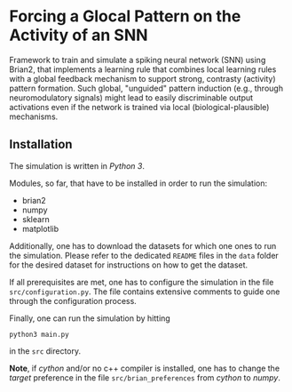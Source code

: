 # Forcing a Glocal Pattern on the Activity of an SNN
Framework to train and simulate a spiking neural network (SNN) using Brian2, that implements a learning rule that combines local learning rules with a global feedback mechanism to support strong, contrasty (activity) pattern formation. Such global, "unguided" pattern induction (e.g., through neuromodulatory signals) might lead to easily discriminable output activations even if the network is trained via local (biological-plausible) mechanisms.

## Installation
The simulation is written in *Python 3*.

Modules, so far, that have to be installed in order to run the simulation:

- brian2
- numpy
- sklearn
- matplotlib

Additionally, one has to download the datasets for which one ones to run the simulation. Please refer to the dedicated `README` files in the `data` folder for the desired dataset for instructions on how to get the dataset.

If all prerequisites are met, one has to configure the simulation in the file `src/configuration.py`. The file contains extensive comments to guide one through the configuration process.

Finally, one can run the simulation by hitting 

```
python3 main.py
```

in the `src` directory.

**Note**, if *cython* and/or no c++ compiler is installed, one has to change the *target* preference in the file `src/brian_preferences` from *cython* to *numpy*.


